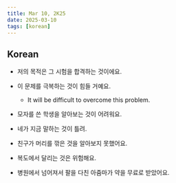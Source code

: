 ```yaml
---
title: Mar 10, 2K25
date: 2025-03-10
tags: [korean]
---
```


## Korean

- 저의 목적은 그 시험을 합격하는 것이에요.

- 이 문제를 극복하는 것이 힘들 거예요.
  - It will be difficult to overcome this problem.

- 모자를 쓴 학생을 알아보는 것이 어려워요.

- 네가 지금 말하는 것이 틀려.

- 친구가 머리를 깎은 것을 알아보지 못했어요.

- 복도에서 달리는 것은 위험해요.

- 병원에서 넘어져서 팔을 다친 아줌마가 약을 무료로 받았어요.